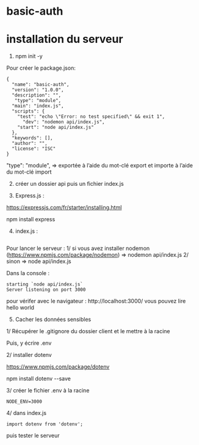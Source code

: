 # basic-auth

# installation du serveur

 1. npm init -y

Pour créer le package.json:
````
{
  "name": "basic-auth",
  "version": "1.0.0",
  "description": "",
   "type": "module",
  "main": "index.js",
  "scripts": {
    "test": "echo \"Error: no test specified\" && exit 1",
      "dev": "nodemon api/index.js",
    "start": "node api/index.js"
  },
  "keywords": [],
  "author": "",
  "license": "ISC"
}
````
"type": "module", => exportée à l’aide du mot-clé export 
et importe  à l’aide du mot-clé import

2. créer un dossier api puis un fichier index.js

3. Express.js :

https://expressjs.com/fr/starter/installing.html

 npm install express

4. index.js :

````

````
Pour lancer le serveur :
1/ si vous avez installer nodemon (https://www.npmjs.com/package/nodemon)
=> nodemon api/index.js
2/ sinon 
=> node api/index.js

Dans la console : 
````
starting `node api/index.js`
Server listening on port 3000
````
pour vérifer avec le navigateur : http://localhost:3000/ 
vous pouvez lire hello world

5. Cacher les données sensibles

1/ Récupérer le .gitignore du dossier client et le mettre à la racine

Puis, y écrire .env

2/ installer dotenv

https://www.npmjs.com/package/dotenv

npm install dotenv --save

3/ créer le fichier .env à la racine

````
NODE_ENV=3000
````
4/ dans index.js

````
import dotenv from 'dotenv';
````

puis tester le serveur
